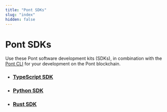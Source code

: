 ```yaml
---
title: "Pont SDKs"
slug: "index"
hidden: false
---
```


# Pont SDKs

Use these Pont software development kits (SDKs), in combination with the [Pont CLI](/cli-tools/pont-cli-tool/index.md) for your development on the Pont blockchain. 

- ### [TypeScript SDK](ts-sdk/index.md)

- ### [Python SDK](python-sdk.md)

- ### [Rust SDK](rust-sdk.md)
